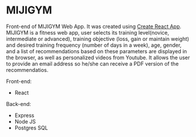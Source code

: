 # MIJIGYM
Front-end of MIJIGYM Web App. It was created using [Create React App](https://github.com/facebook/create-react-app).
MIJIGYM is a fitness web app, user selects its training level(novice, intermediate or advanced), training objective (loss, gain or maintain weight) and desired training frequency (number of days in a week), age, gender, and a list of recommendations based on these parameters are displayed in the browser, as well as personalized videos from Youtube. It allows the user to provide an email address so he/she can receive a PDF version of the recommendatios.

Front-end:
* React

Back-end:
* Express
* Node JS
* Postgres SQL
